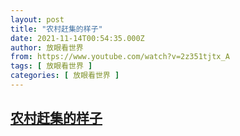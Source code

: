```yaml
---
layout: post
title: "农村赶集的样子"
date: 2021-11-14T00:54:35.000Z
author: 放眼看世界
from: https://www.youtube.com/watch?v=2z351tjtx_A
tags: [ 放眼看世界 ]
categories: [ 放眼看世界 ]
---
```

<!--1636851275000-->
[农村赶集的样子](https://www.youtube.com/watch?v=2z351tjtx_A)
------

<div>

</div>
